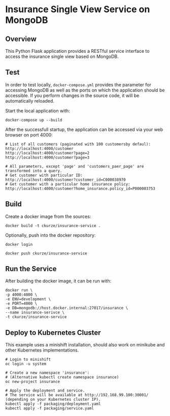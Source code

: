 # Insurance Single View Service on MongoDB

## Overview
This Python Flask application provides a RESTful service interface to access the insurance single view based on MongoDB.

## Test
In order to test locally, ```docker-compose.yml``` provides the parameter for accessing MongoDB as well as the ports on which the application should be accessible. If you perform changes in the source code, it will be automatically reloaded.

Start the local application with:
```
docker-compose up --build
```

After the successfull startup, the application can be accessed via your web browser on port 4000:
```
# List of all customers (paginated with 100 customersby defaul):
http://localhost:4000/customer
http://localhost:4000/customer?page=2
http://localhost:4000/customer?page=3

# All parameters, except 'page' and 'customers_paer_page' are transformed into a query.
# Get customer with particular ID:
http://localhost:4000/customer?customer_id=C000038970
# Get customer with a particular home insurance policy:
http://localhost:4000/customer?home_insurance.policy_id=P000003753
```

## Build
Create a docker image from the sources:
```
docker build -t ckurze/insurance-service .
```

Optionally, push into the docker repository:
```
docker login

docker push ckurze/insurance-service
```

## Run the Service

After building the docker image, it can be run with:
```
docker run \
-p 4000:4000 \
-e ENV=development \
-e PORT=4000 \
-e DB=mongodb://host.docker.internal:27017/insurance \
--name insurance-serivce \
-t ckurze/insurance-service
```


## Deploy to Kubernetes Cluster

This example uses a minishift installation, should also work on minikube and other Kubernetes implementations.

```
# Login to minishift
oc login -u system

# Create a new namespace 'insurance':
# (Alternative kubectl create namespace insurance)
oc new-project insurance

# Apply the deployment and service.
# The service will be available at http://192.168.99.100:30001/ (depending on your Kubernetes cluster IP).
kubectl apply -f packaging/deployment.yaml
kubectl apply -f packaging/service.yaml
```
